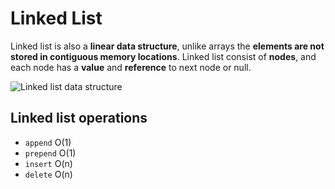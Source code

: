 # Linked List

Linked list is also a **linear data structure**, unlike arrays the **elements are not stored in contiguous memory locations**. Linked list consist of **nodes**, and each node has a **value** and **reference** to next node or null.

![Linked list data structure](https://github.com/isandeepbansal/data-structures-and-algorithms/blob/main/assets/linked-list.webp)

## Linked list operations

- `append` O(1)
- `prepend` O(1)
- `insert` O(n)
- `delete` O(n)

